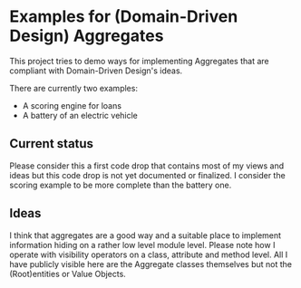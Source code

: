 # Examples for (Domain-Driven Design) Aggregates
This project tries to demo ways for implementing Aggregates that are compliant with Domain-Driven Design's ideas.

There are currently two examples:
- A scoring engine for loans
- A battery of an electric vehicle


## Current status
Please consider this a first code drop that contains most of my views and ideas but this code drop is not yet documented or finalized. 
I consider the scoring example to be more complete than the battery one.

## Ideas
I think that aggregates are a good way and a suitable place to implement information hiding on a rather low level module level. 
Please note how I operate with visibility operators on a class, attribute and method level. All I have publicly visible here are the Aggregate classes themselves but not the (Root)entities or Value Objects.
